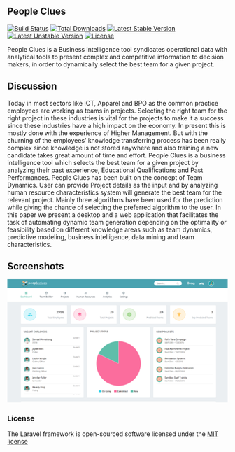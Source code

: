 ## People Clues

[![Build Status](https://travis-ci.org/laravel/framework.svg)](https://travis-ci.org/laravel/framework)
[![Total Downloads](https://poser.pugx.org/laravel/framework/d/total.svg)](https://packagist.org/packages/laravel/framework)
[![Latest Stable Version](https://poser.pugx.org/laravel/framework/v/stable.svg)](https://packagist.org/packages/laravel/framework)
[![Latest Unstable Version](https://poser.pugx.org/laravel/framework/v/unstable.svg)](https://packagist.org/packages/laravel/framework)
[![License](https://poser.pugx.org/laravel/framework/license.svg)](https://packagist.org/packages/laravel/framework)

People Clues is a Business intelligence tool syndicates operational data with analytical tools to present complex and competitive information to decision makers, in order to dynamically select the best team for a given project.


## Discussion

Today in most sectors like ICT, Apparel and BPO as the common practice employees are working as teams in projects. Selecting the right team for the right project in these industries is vital for the projects to make it a success since these industries have a high impact on the economy. In present this is mostly done with the experience of Higher Management. But with the churning of the employees’ knowledge transferring process has been really complex since knowledge is not stored anywhere and also training a new candidate takes great amount of time and effort. People Clues is a business intelligence tool which selects the best team for a given project by analyzing their past experience, Educational Qualifications and Past Performances. People Clues has been built on the concept of Team Dynamics. User can provide Project details as the input and by analyzing human resource characteristics system will generate the best team for the relevant project. Mainly three algorithms have been used for the prediction while giving the chance of selecting the preferred algorithm to the user. In this paper we present a desktop and a web application that facilitates the task of automating dynamic team generation depending on the optimality or feasibility based on different knowledge areas such as team dynamics, predictive modeling, business intelligence, data mining and team characteristics. 

## Screenshots

![Alt text](/screens/dash.png?raw=true "Dashboard Screen")


### License

The Laravel framework is open-sourced software licensed under the [MIT license](http://opensource.org/licenses/MIT)
